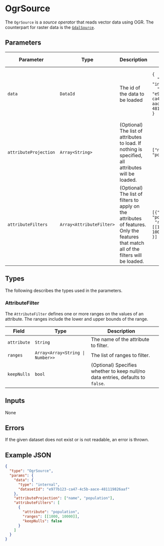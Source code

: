 # OgrSource

The `OgrSource` is a _source operator_ that reads vector data using OGR.
The counterpart for raster data is the [`GdalSource`](./gdalsource.md).

## Parameters

| Parameter             | Type                     | Description                                                                                                                            | Example Value                                                                                                                       | Default Value |
| --------------------- | ------------------------ | -------------------------------------------------------------------------------------------------------------------------------------- | ----------------------------------------------------------------------------------------------------------------------------------- | ------------- |
| `data`                | `DataId`                 | The id of the data to be loaded                                                                                                        | <pre><code>{<br>&nbsp;&nbsp;"type": "internal",<br>&nbsp;&nbsp;"datasetId": "e977b123-ca47-4c5b-aace-481119826aaf"<br>}</code></pre> |               |
| `attributeProjection` | `Array<String>`          | (Optional) The list of attributes to load. If nothing is specified, all attributes will be loaded.                                     | <code>["name", "population"]</code>                                                                                                 |               |
| `attributeFilters`    | `Array<AttributeFilter>` | (Optional) The list of filters to apply on the attributes of features. Only the features that match all of the filters will be loaded. | <pre><code>[{"attribute": "population",<br> "ranges": [[1000, 10000]]<br>}]</code></pre>                                            |               |

## Types

The following describes the types used in the parameters.

### AttributeFilter

The `AttributeFilter` defines one or more ranges on the values of an attribute. The ranges include the lower and upper bounds of the range.

| Field       | Type                             | Description                                                                     |     |
| ----------- | -------------------------------- | ------------------------------------------------------------------------------- | --- |
| `attribute` | `String`                         | The name of the attribute to filter.                                            |     |
| `ranges`    | `Array<Array<String \| Number>>` | The list of ranges to filter.                                                   |     |
| `keepNulls` | `bool`                           | (Optional) Specifies whether to keep null/no data entries, defaults to `false`. |     |

## Inputs

None

## Errors

If the given dataset does not exist or is not readable, an error is thrown.

## Example JSON

```json
{
  "type": "OgrSource",
  "params": {
    "data": {
      "type": "internal",
      "datasetId": "e977b123-ca47-4c5b-aace-481119826aaf"
    },
    "attributeProjection": ["name", "population"],
    "attributeFilters": [
      {
        "attribute": "population",
        "ranges": [[1000, 10000]],
        "keepNulls": false
      }
    ]
  }
}
```
